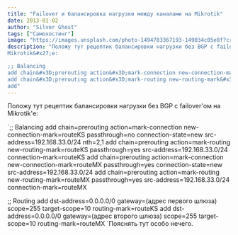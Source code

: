 ```yaml
---
title: "Failover и балансировка нагрузки между каналами на Mikrotik"
date: 2013-01-02
author: "Silver Ghost"
tags: ["Самохостинг"]
image: "https://images.unsplash.com/photo-1494783367193-149034c05e8f?crop&#x3D;entropy&amp;cs&#x3D;tinysrgb&amp;fit&#x3D;max&amp;fm&#x3D;jpg&amp;ixid&#x3D;M3wxMTc3M3wwfDF8c2VhcmNofDF8fHJvdXRlfGVufDB8fHx8MTczOTgxMTI5NHww&amp;ixlib&#x3D;rb-4.0.3&amp;q&#x3D;80&amp;w&#x3D;2000"
description: "Положу тут рецептик балансировки нагрузки без BGP с failover&#x27;ом на
Mikrotik&#x27;е:

;; Balancing
add chain&#x3D;prerouting action&#x3D;mark-connection new-connection-mark&#x3D;routeKS passthrough&#x3D;no connection-state&#x3D;new src-address&#x3D;192.168.33.0/24 nth&#x3D;2,1
add chain&#x3D;prerouting action&#x3D;mark-routing new-routing-mark&#x3D;routeKS passthrough&#x3D;yes src-address&#x3D;192.168.33.0/24 connection-mark&#x3D;routeKS
add"
---
```


Положу тут рецептик балансировки нагрузки без BGP с failover'ом на
Mikrotik'е:

`;; Balancing
add chain=prerouting action=mark-connection new-connection-mark=routeKS passthrough=no connection-state=new src-address=192.168.33.0/24 nth=2,1
add chain=prerouting action=mark-routing new-routing-mark=routeKS passthrough=yes src-address=192.168.33.0/24 connection-mark=routeKS
add chain=prerouting action=mark-connection new-connection-mark=routeMX passthrough=yes connection-state=new src-address=192.168.33.0/24
add chain=prerouting action=mark-routing new-routing-mark=routeMX passthrough=yes src-address=192.168.33.0/24 connection-mark=routeMX

;; Routing
add dst-address=0.0.0.0/0 gateway=(адрес первого шлюза) scope=255 target-scope=10 routing-mark=routeKS
add dst-address=0.0.0.0/0 gateway=(адрес второго шлюза) scope=255 target-scope=10 routing-mark=routeMX
`Пояснять тут особо нечего.
